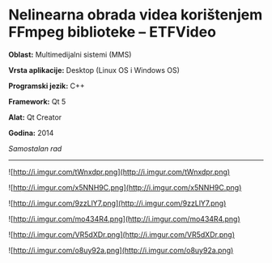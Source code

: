 # Nelinearna obrada videa korištenjem FFmpeg biblioteke – ETFVideo

**Oblast:** Multimedijalni sistemi (MMS)

**Vrsta aplikacije:** Desktop (Linux OS i Windows OS)

**Programski jezik:** C++

**Framework:** Qt 5

**Alat:** Qt Creator 

**Godina:** 2014

*Samostalan rad*

---

![http://i.imgur.com/tWnxdpr.png](http://i.imgur.com/tWnxdpr.png)

![http://i.imgur.com/x5NNH9C.png](http://i.imgur.com/x5NNH9C.png)

![http://i.imgur.com/9zzLlY7.png](http://i.imgur.com/9zzLlY7.png)

![http://i.imgur.com/mo434R4.png](http://i.imgur.com/mo434R4.png)

![http://i.imgur.com/VR5dXDr.png](http://i.imgur.com/VR5dXDr.png)

![http://i.imgur.com/o8uy92a.png](http://i.imgur.com/o8uy92a.png)
